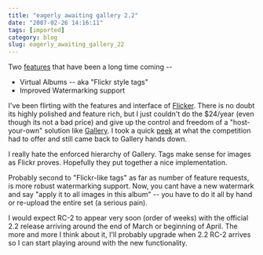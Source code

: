 ```yaml
---
title: "eagerly awaiting gallery 2.2"
date: "2007-02-26 14:16:11"
tags: [imported]
category: blog
slug: eagerly_awaiting_gallery_22
---
```


Two <a href="https://gallery.menalto.com/gallery_2.2_RC1_released" title="release candidate 1">features</a> that have been a long time coming --

<ul>
    <li>Virtual Albums -- aka "Flickr style tags"</li>
    <li>Improved Watermarking support</li>
</ul>

I've been flirting with the features and interface of <a title="the proprietary solution" href="https://www.flickr.com">Flicker</a>. There is no doubt its highly polished and feature rich, but I just couldn't do the $24/year (even though its not a bad price) and give up the control and freedom of a "host-your-own" solution like <a href="https://gallery.menalto.com/">Gallery</a>. I took a quick <a title="very sparse, but you get the gist" href="https://en.wikipedia.org/wiki/Photo_gallery_comparison">peek</a> at what the competition had to offer and still came back to Gallery hands down.

I really hate the enforced hierarchy of Gallery. Tags make sense for images as Flickr proves. Hopefully they put together a nice implementation.

Probably second to "Flickr-like tags" as far as number of feature requests, is more robust watermarking support. Now, you cant have a new watermark and say "apply it to all images in this album" -- you have to do it all by hand or re-upload the entire set (a serious pain).

I would expect RC-2 to appear very soon (order of weeks) with the official 2.2 release arriving around the end of March or beginning of April. The more and more I think about it, I'll probably upgrade when 2.2 RC-2 arrives so I can start playing around with the new functionality.
